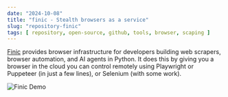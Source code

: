 ```yaml
---
date: "2024-10-08"
title: "finic - Stealth browsers as a service"
slug: "repository-finic"
tags: [ repository, open-source, github, tools, browser, scaping ]
---
```




[Finic][1] provides browser infrastructure for developers building web scrapers, browser automation, and AI agents in Python. It does this by giving you a browser in the cloud you can control remotely using Playwright or Puppeteer (in just a few lines), or Selenium (with some work).

![Finic Demo][2]



   [1]: https://github.com/finic-ai/finic
   [2]: https://framerusercontent.com/images/UmdgODflb87YzYYm3NYvSlKtwU.gif
